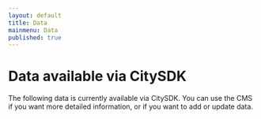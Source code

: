 ```yaml
---
layout: default
title: Data
mainmenu: Data
published: true
---
```


# Data available via CitySDK

The following data is currently available via CitySDK. You can use the <a class="ep_cms_url">CMS</a> if you want more detailed information, or if you want to add or update data.

<ul id="layers"></ul>
<script src="http://d3js.org/d3.v3.min.js"></script>
<script>

  var rows = {
    "description": "Description",
    "category": "Category",
    "organization": "Organization",
    "data_sources": "Data sources",
    "imported_at": "Imported at",
  };  
  var keys = [];
  for(var k in rows) keys.push(k);
  

  d3.json(epApiUrl + "/layers?per_page=999", function(data) {
    if (data.results.length) {
      var ul = d3.select("#layers").selectAll("li")
          .data(data.results)
        .enter().append("li")
          .sort(function(a, b) { return a.name > b.name; });
        
      ul.append("h3")
        .html(function(d) { return d.name ;})
        
      var table = ul.append("table");
      
      keys.forEach(function(k) {
        var tr = table.append("tr")
        
        tr.append("td")
            .html(rows[k] + ":");

        tr.append("td")
            .html(function(d) { return d[k]; });

           
      });
      
      
      
        
        // "name": "pc.nlp6",
        // "category": "administrative.postcodes",
        // "organization": "Waag Society",
        // "owner": "citysdk@waag.org",
        // "description": "Postcodes NL",
        // "data_sources": [
        //     "BAG, Kadaster",
        //     "http://nlextract.nl"
        // ],
        // "imported_at": null
        
    }
  });
</script>